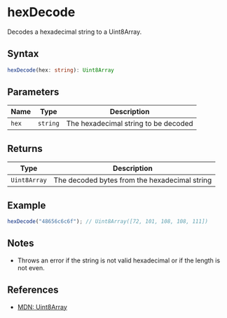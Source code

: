 # hexDecode

Decodes a hexadecimal string to a Uint8Array.

## Syntax
```typescript
hexDecode(hex: string): Uint8Array
```

## Parameters

| Name    | Type      | Description                        |
| ------- | --------- | ---------------------------------- |
| `hex`   | `string`  | The hexadecimal string to be decoded |

## Returns

| Type         | Description                              |
| ------------ | ---------------------------------------- |
| `Uint8Array` | The decoded bytes from the hexadecimal string |

## Example
```typescript
hexDecode("48656c6c6f"); // Uint8Array([72, 101, 108, 108, 111])
```

## Notes
- Throws an error if the string is not valid hexadecimal or if the length is not even.

## References
- [MDN: Uint8Array](https://developer.mozilla.org/en-US/docs/Web/JavaScript/Reference/Global_Objects/Uint8Array)

